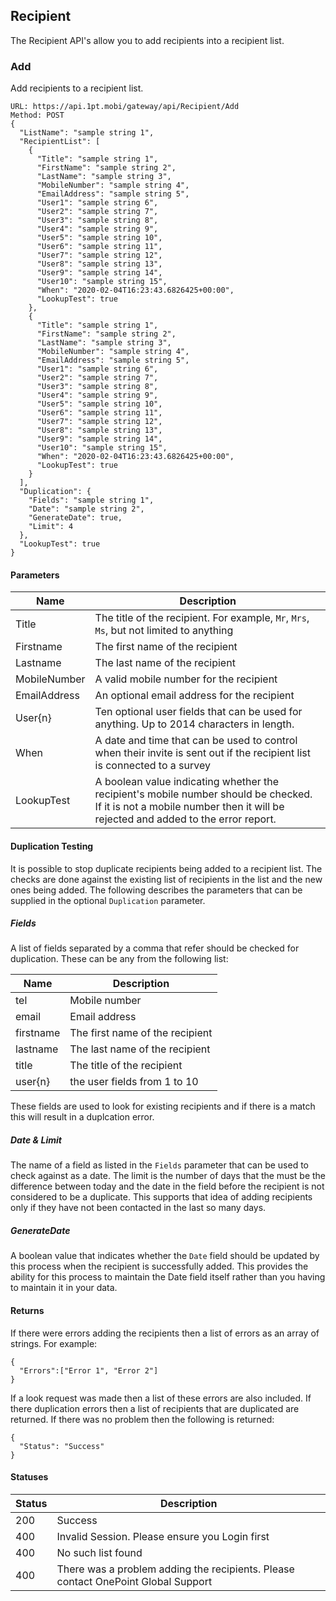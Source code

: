 ## Recipient
The Recipient API's allow you to add recipients into a recipient list.

### Add
Add recipients to a recipient list.
```
URL: https://api.1pt.mobi/gateway/api/Recipient/Add
Method: POST
{
  "ListName": "sample string 1",
  "RecipientList": [
    {
      "Title": "sample string 1",
      "FirstName": "sample string 2",
      "LastName": "sample string 3",
      "MobileNumber": "sample string 4",
      "EmailAddress": "sample string 5",
      "User1": "sample string 6",
      "User2": "sample string 7",
      "User3": "sample string 8",
      "User4": "sample string 9",
      "User5": "sample string 10",
      "User6": "sample string 11",
      "User7": "sample string 12",
      "User8": "sample string 13",
      "User9": "sample string 14",
      "User10": "sample string 15",
      "When": "2020-02-04T16:23:43.6826425+00:00",
      "LookupTest": true
    },
    {
      "Title": "sample string 1",
      "FirstName": "sample string 2",
      "LastName": "sample string 3",
      "MobileNumber": "sample string 4",
      "EmailAddress": "sample string 5",
      "User1": "sample string 6",
      "User2": "sample string 7",
      "User3": "sample string 8",
      "User4": "sample string 9",
      "User5": "sample string 10",
      "User6": "sample string 11",
      "User7": "sample string 12",
      "User8": "sample string 13",
      "User9": "sample string 14",
      "User10": "sample string 15",
      "When": "2020-02-04T16:23:43.6826425+00:00",
      "LookupTest": true
    }
  ],
  "Duplication": {
    "Fields": "sample string 1",
    "Date": "sample string 2",
    "GenerateDate": true,
    "Limit": 4
  },
  "LookupTest": true
}
```
#### Parameters
Name | Description
---- | -----------
Title | The title of the recipient. For example, `Mr`, `Mrs`, `Ms`, but not limited to anything
Firstname | The first name of the recipient
Lastname | The last name of the recipient 
MobileNumber | A valid mobile number for the recipient
EmailAddress | An optional email address for the recipient
User{n} | Ten optional user fields that can be used for anything. Up to 2014 characters in length.
When | A date and time that can be used to control when their invite is sent out if the recipient list is connected to a survey
LookupTest | A boolean value indicating whether the recipient's mobile number should be checked. If it is not a mobile number then it will be rejected and added to the error report.


#### Duplication Testing
It is possible to stop duplicate recipients being added to a recipient list. The checks are done against the existing
list of recipients in the list and the new ones being added. The following describes the parameters that can be
supplied in the optional `Duplication` parameter.

##### Fields
A list of fields separated by a comma that refer should be checked for duplication. These can be any from the following list:

Name | Description
---- | -----------
tel | Mobile number
email | Email address
firstname | The first name of the recipient
lastname | The last name of the recipient
title | The title of the recipient
user{n} | the user fields from 1 to 10

These fields are used to look for existing recipients and if there is a match this will result in a duplcation error.

##### Date & Limit
The name of a field as listed in the `Fields` parameter that can be used to check against as a date.
The limit is the number of days that the must be the difference between today and the date in the field before the recipient is not considered to be a duplicate.
This supports that idea of adding recipients only if they have not been contacted in the last so many days.

##### GenerateDate
A boolean value that indicates whether the `Date` field should be updated by this process when the recipient is successfully added.
This provides the ability for this process to maintain the Date field itself rather than you having to maintain it
in your data.


#### Returns
If there were errors adding the recipients then a list of errors as an array of strings. For example:
```
{
  "Errors":["Error 1", "Error 2"]
}
```
If a look request was made then a list of these errors are also included.
If there duplication errors then a list of recipients that are duplicated are returned.
If there was no problem then the following is returned:
```
{
  "Status": "Success"
}
```

#### Statuses
Status | Description
------ | -----------
200 | Success
400 | Invalid Session. Please ensure you Login first
400 | No such list found
400 | There was a problem adding the recipients. Please contact OnePoint Global Support
